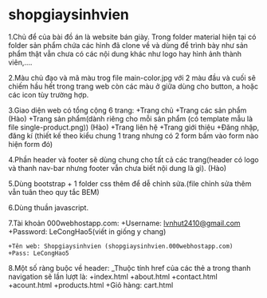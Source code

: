 # shopgiaysinhvien

1.Chủ để của bài đồ án là website bán giày. Trong folder material hiện tại có folder sản phẩm chứa các hình đã clone về và dùng để trình bày như sản phẩm thật vẫn chưa có các nội dung khác như logo hay hình ảnh thành viên,....

2.Màu chủ đạo và mã màu trog file main-color.jpg với 2 màu đầu và cuối sẽ chiếm hầu hết trong trang web còn các màu ở giữa dùng cho button, a hoặc các icon tùy trường hợp.

3.Giao diện web có tổng cộng 6 trang:
	+Trang chủ
	+Trang các sản phẩm (Hào)
	+Trang sản phẩm(dành riêng cho mỗi sản phẩm (có template mẫu là file single-product.png)) (Hào)
	+Trang liên hệ
	+Trang giới thiệu
	+Đăng nhập, đăng kí (thiết kế theo kiểu chung 1 trang nhưng có 2 form bấm vào form nào hiện form đó)

4.Phần header và footer sẽ dùng chung cho tất cả các trang(header có logo và thanh nav-bar nhưng footer vẫn chưa biết nội dung là gì). (Hào)

5.Dùng bootstrap + 1 folder css thêm để dễ chỉnh sửa.(file chỉnh sửa thêm vẫn tuân theo quy tắc BEM)

6.Dùng thuần javascript.

7.Tài khoản 000webhostapp.com: 
	+Username: lvnhut2410@gmail.com
	+Password: LeCongHao5(viết in giống y chang)

	+Tên web: Shopgiaysinhvien (shopgiaysinhvien.000webhostapp.com)
	+Pass: LeCongHao5


8.Một số ràng buộc về header:
_Thuộc tính href của các thẻ a trong thanh navigation sẽ lần lượt là:
	+index.html
	+about.html
	+contact.html
	+acount.html
	+products.html
	+Giỏ hàng: cart.html